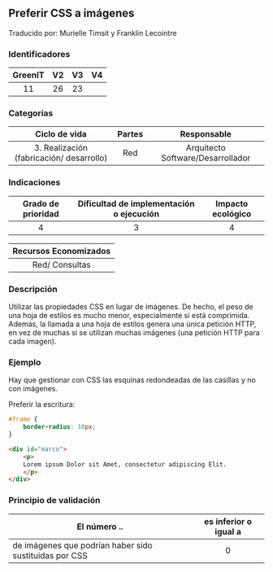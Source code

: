 ## Preferir CSS a imágenes
Traducido por: Murielle Timsit y Franklin Lecointre

### Identificadores

| GreenIT |  V2  |  V3  |  V4  |
|:-------:|:----:|:----:|:----:|
| 11   | 26 | 23  |   |

### Categorías

| Ciclo de vida | Partes | Responsable  |
|:---------:|:----:|:----:|
| 3. Realización (fabricación/ desarrollo) | Red | Arquitecto Software/Desarrollador |

### Indicaciones

| Grado de prioridad   | Dificultad de implementación o ejecución | Impacto ecológico   |
|:-------------------:|:-------------------------:|:---------------------:|
| 4 | 3 | 4 |

|Recursos Economizados   |
|:----------------------------------------------------------:|
| Red/ Consultas  |

### Descripción

Utilizar las propiedades CSS en lugar de imágenes. De hecho, el peso de una hoja de estilos es mucho menor, especialmente si está comprimida. Además, la llamada a una hoja de estilos genera una única petición HTTP, en vez de muchas si se utilizan muchas imágenes (una petición HTTP para cada imagen).

### Ejemplo

Hay que gestionar con CSS las esquinas redondeadas de las casillas y no con imágenes.

Preferir la escritura:
```css
#frame {
	border-radius: 10px;
}
```

```html
<div id="marco">
	<p>
	Lorem ipsum Dolor sit Amet, consectetur adipiscing Elit.
	</p>
</div>
```


### Principio de validación

| El número ..   | es inferior o igual a   |  
|-------------------|:-------------------------:|
| de imágenes que podrían haber sido sustituidas por CSS | 0 |


